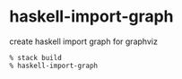 # haskell-import-graph

create haskell import graph for graphviz

~~~
% stack build
% haskell-import-graph
~~~
